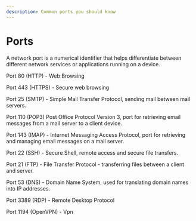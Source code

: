 ```yaml
---
description: Common ports you should know
---
```


# Ports

A network port is a numerical identifier that helps differentiate between different network services or applications running on a device.



Port 80 (HTTP) - Web Browsing

Port 443 (HTTPS) - Secure web browsing

Port 25 (SMTP) - Simple Mail Transfer Protocol, sending mail between mail servers.

Port 110 (POP3) Post Office Protocol Version 3, port for retrieving email messages from a mail server to a client device.

Port 143 (IMAP) - Internet Messaging Access Protocol, port for retrieving and managing email messages on a mail server.

Port 22 (SSH) - Secure Shell, remote access and secure file transfers.

Port 21 (FTP) - File Transfer Protocol - transferring files between a client and server.

Port 53 (DNS) - Domain Name System, used for translating domain names into IP addresses.

Port 3389 (RDP) - Remote Desktop Protocol

Port 1194 (OpenVPN) - Vpn



